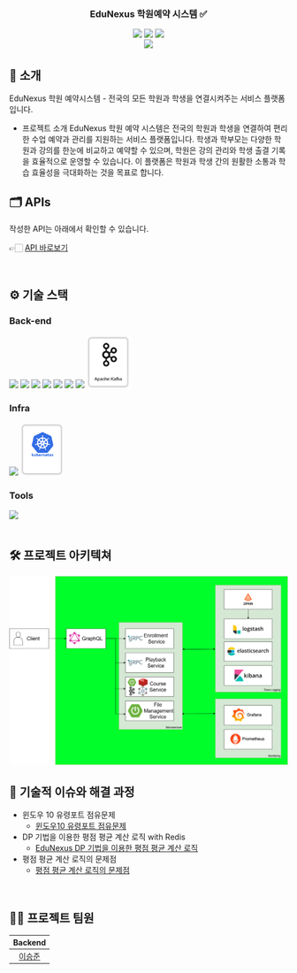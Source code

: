 <div align="center">

<!-- logo -->

### EduNexus 학원예약 시스템 ✅

[<img src="https://img.shields.io/badge/-readme.md-important?style=flat&logo=google-chrome&logoColor=white" />]() [<img src="https://img.shields.io/badge/-tech blog-blue?style=flat&logo=google-chrome&logoColor=white" />]() [<img src="https://img.shields.io/badge/release-v0.1.0-yellow?style=flat&logo=google-chrome&logoColor=white" />]() 
<br/> [<img src="https://img.shields.io/badge/프로젝트 기간-2024.12.3~-green?style=flat&logo=&logoColor=white" />]()

</div> 

## 📝 소개
EduNexus 학원 예약시스템 - 전국의 모든 학원과 학생을 연결시켜주는 서비스 플랫폼입니다.

- 프로젝트 소개
EduNexus 학원 예약 시스템은 전국의 학원과 학생을 연결하여 편리한 수업 예약과 관리를 지원하는 서비스 플랫폼입니다. 학생과 학부모는 다양한 학원과 강의를 한눈에 비교하고 예약할 수 있으며, 학원은 강의 관리와 학생 출결 기록을 효율적으로 운영할 수 있습니다. 이 플랫폼은 학원과 학생 간의 원활한 소통과 학습 효율성을 극대화하는 것을 목표로 합니다.

## 🗂️ APIs
작성한 API는 아래에서 확인할 수 있습니다.

👉🏻 [API 바로보기](/backend/APIs.md)


<br />

## ⚙ 기술 스택

### Back-end
<div>
<img src="https://github.com/yewon-Noh/readme-template/blob/main/skills/Java.png?raw=true" width="80">
<img src="https://github.com/yewon-Noh/readme-template/blob/main/skills/SpringBoot.png?raw=true" width="80">
<img src="https://github.com/yewon-Noh/readme-template/blob/main/skills/Qeurydsl.png?raw=true" width="80">
<img src="https://github.com/yewon-Noh/readme-template/blob/main/skills/SpringDataJPA.png?raw=true" width="80">
<img src="https://github.com/yewon-Noh/readme-template/blob/main/skills/Mysql.png?raw=true" width="80">
<img src="https://github.com/yewon-Noh/readme-template/blob/main/skills/Redis.png?raw=true" width="80">
<img src="https://github.com/yewon-Noh/readme-template/blob/main/skills/Swagger.png?raw=true" width="80">
<img src="https://github.com/zbnerd/edunexus/blob/master/docs/skill/kafka.png?raw=true" width="80">
</div>

### Infra
<div>
<img src="https://github.com/yewon-Noh/readme-template/blob/main/skills/Docker.png?raw=true" width="80">
<img src="https://github.com/zbnerd/edunexus/blob/master/docs/skill/k8s.drawio.png?raw=true" width="80">
</div>

### Tools
<div>
<img src="https://github.com/yewon-Noh/readme-template/blob/main/skills/Github.png?raw=true" width="80">
</div>

<br />

## 🛠️ 프로젝트 아키텍쳐
<img src="https://github.com/zbnerd/edunexus/blob/master/docs/project_architecture.png">



<br />

## 🤔 기술적 이슈와 해결 과정
- 윈도우 10 유령포트 점유문제
  - [윈도우10 유령포트 점유문제](https://velog.io/@mps86/%EC%9C%88%EB%8F%84%EC%9A%B0-10-%EC%9C%A0%EB%A0%B9%ED%8F%AC%ED%8A%B8-%EC%A0%90%EC%9C%A0-%EB%AC%B8%EC%A0%9C)
- DP 기법을 이용한 평점 평균 계산 로직 with Redis
  - [EduNexus DP 기법을 이용한 평점 평균 계산 로직](https://velog.io/@mps86/EduNexus-DP-%EA%B8%B0%EB%B2%95%EC%9D%84-%EC%9D%B4%EC%9A%A9%ED%95%9C-Course-%ED%8F%89%EA%B7%A0-%ED%8F%89%EC%A0%90-%EA%B3%84%EC%82%B0-%EB%A1%9C%EC%A7%81)
- 평점 평균 계산 로직의 문제점
  - [평점 평균 계산 로직의 문제점](https://velog.io/@mps86/CourseRating-%ED%98%84-%EC%8B%9C%EC%8A%A4%ED%85%9C%EC%9D%98-%EB%AC%B8%EC%A0%9C%EC%A0%90)
<br />

## 💁‍♂️ 프로젝트 팀원
|Backend|
|:---:|
|[이승준](https://github.com/zbnerd)|
